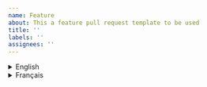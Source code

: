 ```yaml
---
name: Feature
about: This a feature pull request template to be used
title: ''
labels: ''
assignees: ''
---
```


<details>
  <summary>English</summary>

## What does this pull request(PR) do?
<!--
Describe in detail what your pull request does, why it does that, etc. Pull
requests without an adequate description will not be reviewed until one is
added.

Please also keep this description up-to-date with any discussion that takes
place so that reviewers can understand your intent. This is especially
important if they didn't participate in the discussion.

Make sure to remove this comment when you are done.
-->

## General checklist

- [ ] [Documentation](README.md) created/updated
- [ ] Changelog entry added, if necessary
- [ ] Tests added for this feature/bug
- [ ] Conforms to the [style guides](https://www.canada.ca/en/government/about/design-system.html)

## Related issues
<!-- list issues that are being closed or worked on with this pull request (i.e. #[issue number]) -->

</details>

<details>
  <summary>Français</summary>

## Que fait cette demande de retrait?
<!--
Décrivez en détail ce que fait votre demande de retrait, pourquoi elle le fait, etc.
Les demandes sans description adéquate ne seront pas examinées tant que vous n'em aurez
pas une d'ajouter.

Veuillez également garder cette description à jour avec toute discussion qui a lieu afin 
que les examinateurs puissent comprendre votre intention. Ceci est particulièrement 
important s'ils n'ont pas participé à la discussion.

Assurez-vous de supprimer ce commentaire lorsque vous avez terminé.
-->

## Liste de contrôle générale
- [] [Documentation] (README.md) créé / mis à jour
- [] Entrée du journal des modifications ajoutée, si nécessaire
- [] Tests ajoutés pour cette fonctionnalité / bug
- [] Conforme aux [guides de style] (https://www.canada.ca/en/government/about/design-system.html)

## Problèmes liés
<!-- listez les problèmes qui sont fermés ou traités avec cette demande de retrait (c.-à-d. #[numéro de problème]) -->

</details>

